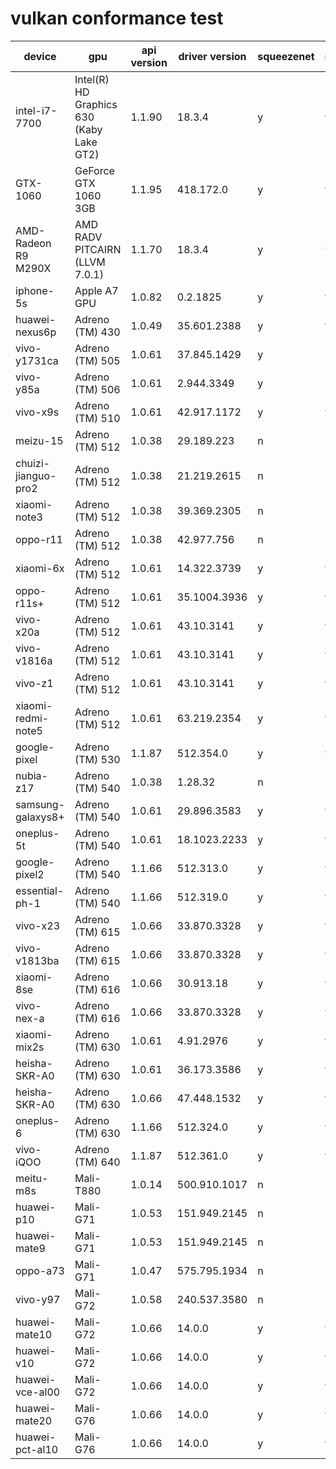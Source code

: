 # vulkan conformance test


|device|gpu|api version|driver version|squeezenet|mobilenetssd|yolov3|
|---|---|---|---|---|---|---|
|intel-i7-7700|Intel(R) HD Graphics 630 (Kaby Lake GT2)|1.1.90|18.3.4|y|y|y|
|GTX-1060|GeForce GTX 1060 3GB|1.1.95|418.172.0|y|y|y|
|AMD-Radeon R9 M290X|AMD RADV PITCAIRN (LLVM 7.0.1)|1.1.70|18.3.4|y|y|y|
|iphone-5s|Apple A7 GPU|1.0.82|0.2.1825|y|y|y|
|huawei-nexus6p|Adreno (TM) 430|1.0.49|35.601.2388|y|y|y
|vivo-y1731ca|Adreno (TM) 505|1.0.61|37.845.1429|y|n|n|
|vivo-y85a|Adreno (TM) 506|1.0.61|2.944.3349|y|n|n|
|vivo-x9s|Adreno (TM) 510|1.0.61|42.917.1172|y|y|y|
|meizu-15|Adreno (TM) 512|1.0.38|29.189.223|n|n|n|
|chuizi-jianguo-pro2|Adreno (TM) 512|1.0.38|21.219.2615|n|n|n|
|xiaomi-note3|Adreno (TM) 512|1.0.38|39.369.2305|n|n|n|
|oppo-r11|Adreno (TM) 512|1.0.38|42.977.756|n|n|n|
|xiaomi-6x|Adreno (TM) 512|1.0.61|14.322.3739|y|y|y|
|oppo-r11s+|Adreno (TM) 512|1.0.61|35.1004.3936|y|y|y|
|vivo-x20a|Adreno (TM) 512|1.0.61|43.10.3141|y|y|y|
|vivo-v1816a|Adreno (TM) 512|1.0.61|43.10.3141|y|y|y|
|vivo-z1|Adreno (TM) 512|1.0.61|43.10.3141|y|y|y|
|xiaomi-redmi-note5|Adreno (TM) 512|1.0.61|63.219.2354|y|y|y|
|google-pixel|Adreno (TM) 530|1.1.87|512.354.0|y|y|y|
|nubia-z17|Adreno (TM) 540|1.0.38|1.28.32|n|n|n|
|samsung-galaxys8+|Adreno (TM) 540|1.0.61|29.896.3583|y|y|y|
|oneplus-5t|Adreno (TM) 540|1.0.61|18.1023.2233|y|y|y|
|google-pixel2|Adreno (TM) 540|1.1.66|512.313.0|y|y|y|
|essential-ph-1|Adreno (TM) 540|1.1.66|512.319.0|y|y|y|
|vivo-x23|Adreno (TM) 615|1.0.66|33.870.3328|y|y|y|
|vivo-v1813ba|Adreno (TM) 615|1.0.66|33.870.3328|y|y|y|
|xiaomi-8se|Adreno (TM) 616|1.0.66|30.913.18|y|y|y|
|vivo-nex-a|Adreno (TM) 616|1.0.66|33.870.3328|y|y|y|
|xiaomi-mix2s|Adreno (TM) 630|1.0.61|4.91.2976|y|y|y|
|heisha-SKR-A0|Adreno (TM) 630|1.0.61|36.173.3586|y|y|y|
|heisha-SKR-A0|Adreno (TM) 630|1.0.66|47.448.1532|y|y|y|
|oneplus-6|Adreno (TM) 630|1.1.66|512.324.0|y|y|y|
|vivo-iQOO|Adreno (TM) 640|1.1.87|512.361.0|y|y|y|
|meitu-m8s|Mali-T880|1.0.14|500.910.1017|n|n|n|
|huawei-p10|Mali-G71|1.0.53|151.949.2145|n|n|n|
|huawei-mate9|Mali-G71|1.0.53|151.949.2145|n|n|n|
|oppo-a73|Mali-G71|1.0.47|575.795.1934|n|n|n|
|vivo-y97|Mali-G72|1.0.58|240.537.3580|n|n|n|
|huawei-mate10|Mali-G72|1.0.66|14.0.0|y|y|y|
|huawei-v10|Mali-G72|1.0.66|14.0.0|y|y|y|
|huawei-vce-al00|Mali-G72|1.0.66|14.0.0|y|y|y|
|huawei-mate20|Mali-G76|1.0.66|14.0.0|y|y|y|
|huawei-pct-al10|Mali-G76|1.0.66|14.0.0|y|y|y|